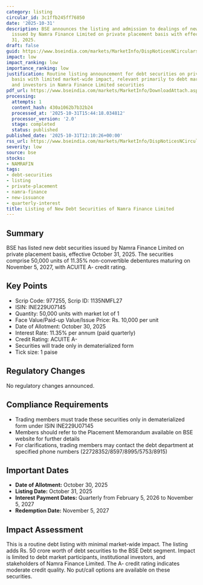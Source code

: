 ```yaml
---
category: listing
circular_id: 3c1ffb245ff76850
date: '2025-10-31'
description: BSE announces the listing and admission to dealings of new debt securities
  issued by Namra Finance Limited on private placement basis with effect from October
  31, 2025.
draft: false
guid: https://www.bseindia.com/markets/MarketInfo/DispNoticesNCirculars.aspx?Noticeid={4D713AC1-DB75-4E29-898C-D466BEB45570}&noticeno=20251031-27&dt=10/31/2025&icount=27&totcount=62&flag=0
impact: low
impact_ranking: low
importance_ranking: low
justification: Routine listing announcement for debt securities on private placement
  basis with limited market-wide impact, relevant primarily to debt market participants
  and investors in Namra Finance Limited securities
pdf_url: https://www.bseindia.com/markets/MarketInfo/DownloadAttach.aspx?id=20251031-27&attachedId=
processing:
  attempts: 1
  content_hash: 430a1062b7b32b24
  processed_at: '2025-10-31T15:44:18.034812'
  processor_version: '2.0'
  stage: completed
  status: published
published_date: '2025-10-31T12:10:26+00:00'
rss_url: https://www.bseindia.com/markets/MarketInfo/DispNoticesNCirculars.aspx?Noticeid={4D713AC1-DB75-4E29-898C-D466BEB45570}&noticeno=20251031-27&dt=10/31/2025&icount=27&totcount=62&flag=0
severity: low
source: bse
stocks:
- NAMRAFIN
tags:
- debt-securities
- listing
- private-placement
- namra-finance
- new-issuance
- quarterly-interest
title: Listing of New Debt Securities of Namra Finance Limited
---
```


## Summary

BSE has listed new debt securities issued by Namra Finance Limited on private placement basis, effective October 31, 2025. The securities comprise 50,000 units of 11.35% non-convertible debentures maturing on November 5, 2027, with ACUITE A- credit rating.

## Key Points

- Scrip Code: 977255, Scrip ID: 1135NMFL27
- ISIN: INE229U07145
- Quantity: 50,000 units with market lot of 1
- Face Value/Paid-up Value/Issue Price: Rs. 10,000 per unit
- Date of Allotment: October 30, 2025
- Interest Rate: 11.35% per annum (paid quarterly)
- Credit Rating: ACUITE A-
- Securities will trade only in dematerialized form
- Tick size: 1 paise

## Regulatory Changes

No regulatory changes announced.

## Compliance Requirements

- Trading members must trade these securities only in dematerialized form under ISIN INE229U07145
- Members should refer to the Placement Memorandum available on BSE website for further details
- For clarifications, trading members may contact the debt department at specified phone numbers (22728352/8597/8995/5753/8915)

## Important Dates

- **Date of Allotment:** October 30, 2025
- **Listing Date:** October 31, 2025
- **Interest Payment Dates:** Quarterly from February 5, 2026 to November 5, 2027
- **Redemption Date:** November 5, 2027

## Impact Assessment

This is a routine debt listing with minimal market-wide impact. The listing adds Rs. 50 crore worth of debt securities to the BSE Debt segment. Impact is limited to debt market participants, institutional investors, and stakeholders of Namra Finance Limited. The A- credit rating indicates moderate credit quality. No put/call options are available on these securities.